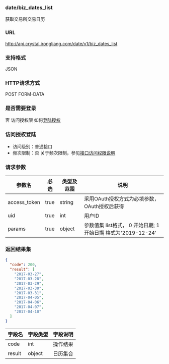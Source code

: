 ### date/biz_dates_list
获取交易所交易日历

### URL
http://api.crystal.irongliang.com/date/v1/biz_dates_list

### 支持格式
JSON

### HTTP请求方式
POST FORM-DATA

### 是否需要登录
否
访问授权限 如何[登陆授权](http://irongliang.com/)

### 访问授权登陆
- 访问级别：普通接口
- 频次限制：否
关于频次限制，参见[接口访问权限说明](http://irongliang.com/)

### 请求参数
参数名 | 必选| 类型及范围| 说明
---|---|---|---|
access_token  | true | string|采用OAuth授权方式为必填参数，OAuth授权后获得
uid | true | int| 用户ID
params|true| object| 参数值集 list格式， 0 开始日期; 1 开始日期  格式为'2019-12-24' 

### 返回结果集
```json
{
  "code": 200,
  "result": [
    "2017-03-27",
    "2017-03-28",
    "2017-03-29",
    "2017-03-30",
    "2017-03-31",
    "2017-04-05",
    "2017-04-06",
    "2017-04-07",
    "2017-04-10"
  ]
}
```

字段名|字段类型| 字段说明
---|---|---|
code  | int |操作结果
result | object  | 日历集合